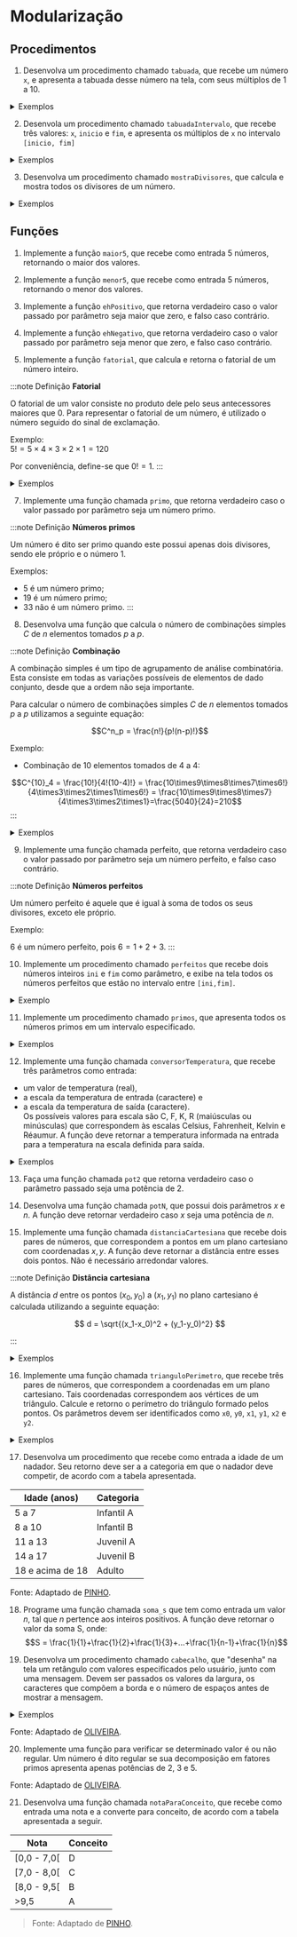 # Modularização

## Procedimentos

1. Desenvolva um procedimento chamado `tabuada`, que recebe um número `x`, e apresenta a tabuada desse número na tela, com seus múltiplos de 1 a 10.  

<details>
  <summary>Exemplos</summary>

- Chamada:
```c
tabuada(5)
```
- Saída:
```
5x1 = 50
5x2 = 10
5x3 = 15
5x4 = 20
5x5 = 25
5x6 = 30
5x7 = 35
5x8 = 40
5x9 = 45
5x10 = 50
```

</details>

2. Desenvola um procedimento chamado `tabuadaIntervalo`, que recebe três valores: `x`, `inicio` e `fim`, e apresenta os múltiplos de `x` no intervalo `[inicio, fim]`  

<details>
  <summary>Exemplos</summary>

- Chamada:
```c
tabuadaIntervalo(10,15,23)
```
- Saída:
```
10x15 = 150
10x16 = 160
10x17 = 170
10x18 = 180
10x19 = 190
10x20 = 200
10x21 = 210
10x22 = 220
10x23 = 230
```

</details>

3. Desenvolva um procedimento chamado `mostraDivisores`, que calcula e mostra todos os divisores de um número.   

<details>
  <summary>Exemplos</summary>

- Chamada:
```c
mostraDivisores(15)
```
- Saída:
```
1
3
5
15
```
----------
- Chamada:
```c
mostraDivisores(53)
```
- Saída:
```
1
3
17
51
```
----------
- Chamada:
```c
mostraDivisores(97)
```
- Saída:
```
1
97
```
----------

</details>


## Funções

1. Implemente a função `maior5`, que recebe como entrada 5 números, retornando o maior dos valores.

2. Implemente a função `menor5`, que recebe como entrada 5 números, retornando o menor dos valores.

3. Implemente a função `ehPositivo`, que retorna verdadeiro caso o valor passado por parâmetro seja maior que zero, e falso caso contrário.

4. Implemente a função `ehNegativo`, que retorna verdadeiro caso o valor passado por parâmetro seja menor que zero, e falso caso contrário.

5. Implemente a função `fatorial`, que calcula e retorna o fatorial de um número inteiro.


:::note Definição
**Fatorial**

O fatorial de um valor consiste no produto dele pelo seus antecessores maiores que 0. Para representar o fatorial de um número, é utilizado o número seguido do sinal de exclamação.  

Exemplo:  
$5! = 5\times4\times3\times2\times1 = 120$

Por conveniência, define-se que $0! = 1$.
:::


<details>
  <summary>Exemplos</summary>

- Chamada:
```c
fatorial(5)
```
- Retorno:
```
120
```
------------------------------
- Chamada:
```c
fatorial(0)
```
- Retorno:
```
1
```

</details>

7. Implemente uma função chamada `primo`, que retorna verdadeiro caso o valor passado por parâmetro seja um número primo.

:::note Definição
**Números primos**

Um número é dito ser primo quando este possui apenas dois divisores, sendo ele próprio e o número $1$.

Exemplos:  
- 5 é um número primo;
- 19 é um número primo;
- 33 não é um número primo.
:::

8. Desenvolva uma função que calcula o número de combinações simples $C$ de $n$ elementos tomados $p$ a $p$.

:::note Definição
**Combinação**

A combinação simples é um tipo de agrupamento de análise combinatória. Esta consiste em todas as variações possíveis de elementos de dado conjunto, desde que a ordem não seja importante.

Para calcular o número de combinações simples $C$ de $n$ elementos tomados $p$ a $p$ utilizamos a seguinte equação:

$$C^n_p = \frac{n!}{p!(n-p)!}$$

Exemplo:  
- Combinação de 10 elementos tomados de 4 a 4:  

$$C^{10}_4 = \frac{10!}{4!(10-4)!} = \frac{10\times9\times8\times7\times6!}{4\times3\times2\times1\times6!} = \frac{10\times9\times8\times7}{4\times3\times2\times1}=\frac{5040}{24}=210$$
:::

<details>
  <summary>Exemplos</summary>

- Chamada:
```c
combinacao(10,4)
```
- Retorno:
```
210
```
----------
- Chamada:
```c
combinacao(7,2)
```
- Retorno:
```
21
```
----------
```c
combinacao(4,3)
```
- Retorno:
```
4
```

</details>

9. Implemente uma função chamada perfeito, que retorna verdadeiro caso o valor passado por
parâmetro seja um número perfeito, e falso caso contrário. 

:::note Definição
**Números perfeitos**

Um número perfeito é aquele que é igual à soma de todos os seus divisores, exceto ele próprio.  

Exemplo:  

$6$ é um número perfeito, pois $6=1+2+3$.
:::

10. Implemente um procedimento chamado `perfeitos` que recebe dois números inteiros `ini` e `fim` como parâmetro, e exibe na tela todos os números perfeitos que estão no intervalo entre `[ini,fim]`.

<details>
  <summary>Exemplo</summary>

- Chamada
```c
perfeitos(2,10)
```
- Saída
```
6
```
</details>

11. Implemente um procedimento chamado `primos`, que apresenta todos os números primos em um intervalo especificado.

<details>
  <summary>Exemplos</summary>

- Chamada
```c
primos(2,11)
```
- Saída
```
2
3
5
7
11
```

</details>

12. Implemente uma função chamada `conversorTemperatura`, que recebe três parâmetros como entrada: 
- um valor de temperatura (real), 
- a escala da temperatura de entrada (caractere) e 
- a escala da temperatura de saída (caractere).  
Os possíveis valores para escala são C, F, K, R (maiúsculas ou minúsculas) que correspondem às escalas Celsius, Fahrenheit, Kelvin e Réaumur. A função deve retornar a temperatura informada na entrada para a temperatura na escala definida para saída.

<details>
  <summary>Exemplos</summary>

- Chamada:
```c
converterTemperatura(100.0, 'C', 'K')
```
- Retorno:
```
373.15
```
retorna 373.15, pois 100º Celsius equivale a 273.15 Kelvin.

----------
- Chamada:
```c
converterTemperatura(22.0, 'R', 'c')
```
- Retorno:
```
27.5
```
Retorna 27.5, pois 22º Réaumur equivale a 27.5º Celsius.

</details>

13. Faça uma função chamada `pot2` que retorna verdadeiro caso o parâmetro passado seja uma potência de 2.

14. Desenvolva uma função chamada `potN`, que possui dois parâmetros $x$ e $n$. A função deve retornar verdadeiro caso $x$ seja uma potência de $n$.

15. Implemente uma função chamada `distanciaCartesiana` que recebe dois pares de números, que correspondem a pontos em um plano cartesiano com coordenadas $x,y$. A função deve retornar a distância entre esses dois pontos. Não é necessário arredondar valores.

:::note Definição
**Distância cartesiana**

A distância $d$ entre os pontos $(x_0, y_0)$ a $(x_1,y_1)$ no plano cartesiano é calculada utilizando a seguinte equação:

$$
d = \sqrt{(x_1-x_0)^2 + (y_1-y_0)^2}
$$

:::

<details>
  <summary>Exemplos</summary>

- Chamada:  

```c
distanciaCartesiana(0,0,0,1)
```

- Retorno:

```
1.0
```

Retorna $1.0$, pois a distância do ponto $(0,0)$ a $(0,1)$ é $1$.

----------

- Chamada:

```c
distanciaCartesiana(5,3,7,0)
```

- Retorno:

```
3.605551275463989
```

Retorna $3.605551275463989$, pois esta é a distância do ponto $(5,3)$ ao ponto $(7,0)$.

----------

- Chamada:

```c
distanciaCartesiana(3,0,6,4)
```

- Retorno:
```
5.0
```
Retorna $5.0$, pois a distância do ponto $(3,0)$ a $(6,4)$ é $5$.

</details>

16. Implemente uma função chamada `trianguloPerimetro`, que recebe três pares de números, que correspondem a coordenadas em um plano cartesiano. Tais coordenadas correspondem aos vértices de um triângulo. Calcule e retorno o perímetro do triângulo formado pelos pontos. Os parâmetros devem ser identificados como `x0`, `y0`, `x1`, `y1`, `x2` e `y2`.

<details>
  <summary>Exemplos</summary>

- Chamada:

```c
trianguloPerimetro(0,0,1,1,1,0)
```

- Retorno:

```
3.414213562373095
```

Retorna $3.414213562373095$, pois é o perímetro do triângulo formado pelos pontos $(0,0)$, $(1,1)$ e $(1,0)$.

----------

- Chamada:
```c
trianguloPerimetro(0,0,3,4,3,0) 
```
- Retorno:
```
12.0
```
Retorna $12.0$, pois é o perímetro do triângulo formado pelos pontos $(0,0)$, $(3,4)$ e $(3,0)$

</details>


17. Desenvolva um procedimento que recebe como entrada a idade de um nadador. Seu retorno deve ser a a categoria em que o nadador deve competir, de acordo com a tabela apresentada.

|Idade (anos)|Categoria|
|------------|---------|
|5 a 7| Infantil A|
|8 a 10|Infantil B|
|11 a 13| Juvenil A|
|14 a 17| Juvenil B|
|18 e acima de 18| Adulto|

Fonte: Adaptado de [PINHO](https://www.inf.pucrs.br/~pinho/LaproI/Exercicios/Funcoes/lista.htm).  


18. Programe uma função chamada `soma_s` que tem como entrada um valor $n$, tal que $n$ pertence aos inteiros positivos. A função deve retornar o valor da soma S, onde:
$$S = \frac{1}{1}+\frac{1}{2}+\frac{1}{3}+...+\frac{1}{n-1}+\frac{1}{n}$$

19. Desenvolva um procedimento chamado `cabecalho`, que "desenha" na tela um retângulo com valores especificados pelo usuário, junto com uma mensagem. Devem ser passados os valores da largura, os caracteres que compõem a borda e o número de espaços antes de mostrar a mensagem.


<details>
  <summary>Exemplos</summary>

- Entrada:
    - Mensagem= "Olá, Turma."
    - Espacos=4
    - Largura=25
    - Borda="X"
- Chamada:
```c
cabecalho("Olá, Turma.", 4, 25, "X");
```
- Saída:
```
XXXXXXXXXXXXXXXXXXXXXXXXX
    Olá, Turma.
XXXXXXXXXXXXXXXXXXXXXXXXX
```

--------------------

- Chamada:
```c
cabecalho("Tchau!", 1, 8, "#");
```
- Saída:
```
########
 Tchau!
########
```

</details>

Fonte: Adaptado de [OLIVEIRA](http://professor.pucgoias.edu.br/SiteDocente/admin/arquivosUpload/17504/material/cmp1048-lista_exercicios-01.pdf).


20. Implemente uma função para verificar se determinado valor é ou não regular. Um número é dito regular se sua decomposição em fatores primos apresenta apenas potências de 2, 3 e 5.

Fonte: Adaptado de [OLIVEIRA](http://professor.pucgoias.edu.br/SiteDocente/admin/arquivosUpload/17504/material/cmp1048-lista_exercicios-01.pdf).  


21. Desenvolva uma função chamada `notaParaConceito`, que recebe como entrada uma nota e a converte para conceito, de acordo com a tabela apresentada a seguir.

|Nota|Conceito|
|----|--------|
|[0,0 - 7,0[|D|
|[7,0 - 8,0[|C|
|[8,0 - 9,5[|B|
|>9,5|A|

> Fonte: Adaptado de [PINHO](https://www.inf.pucrs.br/~pinho/LaproI/Exercicios/Funcoes/lista.htm).

